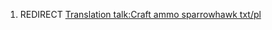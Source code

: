 1.  REDIRECT [Translation talk:Craft ammo sparrowhawk
    txt/pl](Translation_talk:Craft_ammo_sparrowhawk_txt/pl "wikilink")